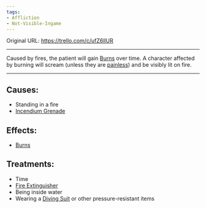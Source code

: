 ```yaml
---
tags:
- Affliction
- Not-Visible-Ingame
---
```




Original URL: https://trello.com/c/ufZ6llUR

---

Caused by fires, the patient will gain [Burns](Burns.md) over time. A character affected by burning will scream (unless they are [painless]([Analgesia](../Torso/Analgesia.md) "‌")) and be visibly lit on fire.

---

## Causes:

- Standing in a fire
- [Incendium Grenade](https://barotraumagame.com/wiki/Incendium_Grenade)

## Effects:

- [Burns](Burns.md)

## Treatments:

- Time
- [Fire Extinguisher](https://barotraumagame.com/wiki/Fire_Extinguisher)
- Being inside water
- Wearing a [Diving Suit](https://barotraumagame.com/wiki/Diving_Suit) or other pressure-resistant items